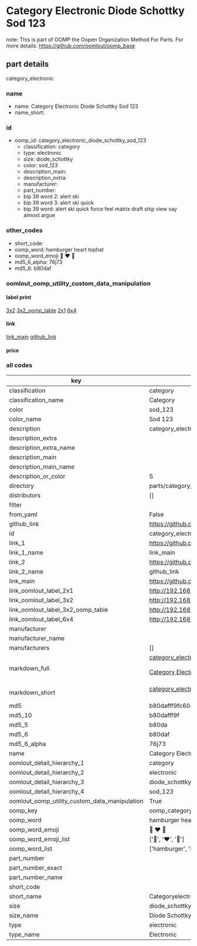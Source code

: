 # Category Electronic Diode Schottky Sod 123  

note: This is part of OOMP the Oopen Organization Method For Parts. For more details: https://github.com/oomlout/oomp_base

##  part details



category_electronic

### name
* name: Category Electronic Diode Schottky Sod 123
* name_short: 
### id
* oomp_id: category_electronic_diode_schottky_sod_123
  * classification: category
  * type: electronic
  * size: diode_schottky
  * color: sod_123
  * description_main: 
  * description_extra: 
  * manufacturer: 
  * part_number: 
  * bip 39 word 2: alert ski
  * bip 39 word 3: alert ski quick
  * bip 39 word: alert ski quick force feel matrix draft ship view say almost argue

### other_codes
* short_code: 
* oomp_word: hamburger heart tophat
* oomp_word_emoji :hamburger: :heart: :tophat:
* md5_6_alpha: 76j73
* md5_6: b80daf






### oomlout_oomp_utility_custom_data_manipulation
#### label print
[3x2](http://192.168.1.245:1112/?label=oomp%2076j73)
[3x2_oomp_table](http://192.168.1.107:1112/?label=oomp%2076j73)
[2x1](http://192.168.1.242:1112/?label=oomp%2076j73)
[6x4](http://192.168.1.55:1112/?label=oomp%2076j73)    

#### link

[link_main](https://github.com/oomlout/oomlout_oomp_current_version_messy/tree/main/parts/category_electronic_diode_schottky_sod_123) [github_link](https://github.com/oomlout/oomlout_oomp_part_src/tree/main/parts/category_electronic_diode_schottky_sod_123)                             

#### price







### all codes 
| key | value |  
| --- | --- |  
| classification | category |  
| classification_name | Category |  
| color | sod_123 |  
| color_name | Sod 123 |  
| description | category_electronic |  
| description_extra |  |  
| description_extra_name |  |  
| description_main |  |  
| description_main_name |  |  
| description_or_color | S  |  
| directory | parts/category_electronic_diode_schottky_sod_123 |  
| distributors | [] |  
| filter |  |  
| from_yaml | False |  
| github_link | https://github.com/oomlout/oomlout_oomp_part_src/tree/main/parts/category_electronic_diode_schottky_sod_123 |  
| id | category_electronic_diode_schottky_sod_123 |  
| link_1 | https://github.com/oomlout/oomlout_oomp_current_version_messy/tree/main/parts/category_electronic_diode_schottky_sod_123 |  
| link_1_name | link_main |  
| link_2 | https://github.com/oomlout/oomlout_oomp_part_src/tree/main/parts/category_electronic_diode_schottky_sod_123 |  
| link_2_name | github_link |  
| link_main | https://github.com/oomlout/oomlout_oomp_current_version_messy/tree/main/parts/category_electronic_diode_schottky_sod_123 |  
| link_oomlout_label_2x1 | http://192.168.1.242:1112/?label=oomp%2076j73 |  
| link_oomlout_label_3x2 | http://192.168.1.245:1112/?label=oomp%2076j73 |  
| link_oomlout_label_3x2_oomp_table | http://192.168.1.107:1112/?label=oomp%2076j73 |  
| link_oomlout_label_6x4 | http://192.168.1.55:1112/?label=oomp%2076j73 |  
| manufacturer |  |  
| manufacturer_name |  |  
| manufacturers | [] |  
| markdown_full | [category_electronic_diode_schottky_sod_123](https://github.com/oomlout/oomlout_oomp_current_version_messy/tree/main/parts/category_electronic_diode_schottky_sod_123)<br>[](https://github.com/oomlout/oomlout_oomp_current_version_messy/tree/main/parts/category_electronic_diode_schottky_sod_123)<br>[Category Electronic Diode Schottky Sod 123](https://github.com/oomlout/oomlout_oomp_current_version_messy/tree/main/parts/category_electronic_diode_schottky_sod_123)<br><br> |  
| markdown_short | [category_electronic_diode_schottky_sod_123](https://github.com/oomlout/oomlout_oomp_current_version_messy/tree/main/parts/category_electronic_diode_schottky_sod_123)<br><br> |  
| md5 | b80dafff9fc6083e24aa65b15f729031 |  
| md5_10 | b80dafff9f |  
| md5_5 | b80da |  
| md5_6 | b80daf |  
| md5_6_alpha | 76j73 |  
| name | Category Electronic Diode Schottky Sod 123 |  
| oomlout_detail_hierarchy_1 | category |  
| oomlout_detail_hierarchy_2 | electronic |  
| oomlout_detail_hierarchy_3 | diode_schottky |  
| oomlout_detail_hierarchy_4 | sod_123 |  
| oomlout_oomp_utility_custom_data_manipulation | True |  
| oomp_key | oomp_category_electronic_diode_schottky_sod_123 |  
| oomp_word | hamburger heart tophat |  
| oomp_word_emoji | :hamburger: :heart: :tophat: |  
| oomp_word_emoji_list | [':hamburger:', ':heart:', ':tophat:'] |  
| oomp_word_list | ['hamburger', 'heart', 'tophat'] |  
| part_number |  |  
| part_number_exact |  |  
| part_number_name |  |  
| short_code |  |  
| short_name | Categoryelectronic |  
| size | diode_schottky |  
| size_name | Diode Schottky |  
| type | electronic |  
| type_name | Electronic |  
